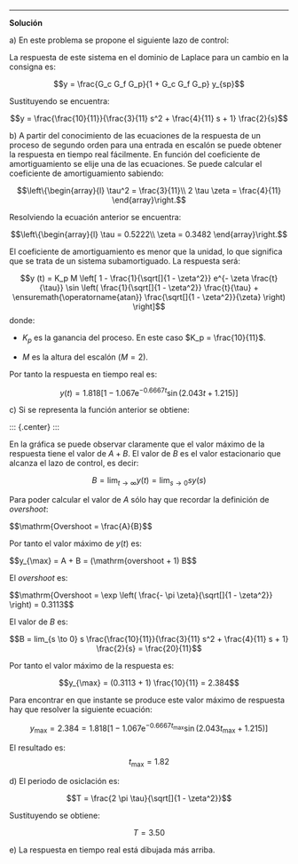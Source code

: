 ---
**Solución**

a) En este problema se propone el siguiente lazo de control:

La respuesta de este sistema en el dominio de Laplace para un cambio en la consigna es:

$$y = \frac{G_c G_f G_p}{1 + G_c G_f G_p} y_{sp}$$

Sustituyendo se encuentra:

$$y = \frac{\frac{10}{11}}{\frac{3}{11} s^2 + \frac{4}{11} s + 1} 
   \frac{2}{s}$$

b) A partir del conocimiento de las ecuaciones de la respuesta de un proceso de segundo orden para una entrada en escalón se puede obtener la respuesta en tiempo real fácilmente. En función del coeficiente de amortiguamiento se elije una de las ecuaciones. Se puede calcular el coeficiente de amortiguamiento sabiendo:

$$\left\{\begin{array}{l}
     \tau^2 = \frac{3}{11}\\
     2 \tau \zeta = \frac{4}{11}
   \end{array}\right.$$
   
Resolviendo la ecuación anterior se encuentra:

$$\left\{\begin{array}{l}
     \tau = 0.5222\\
     \zeta = 0.3482
   \end{array}\right.$$
   
El coeficiente de amortiguamiento es menor que la unidad, lo que significa que se trata de un sistema subamortiguado. La respuesta será:

$$y (t) = K_p M \left[ 1 - \frac{1}{\sqrt[]{1 - \zeta^2}} e^{- \zeta
   \frac{t}{\tau}} \sin \left( \frac{1}{\sqrt[]{1 - \zeta^2}} 
   \frac{t}{\tau} + \ensuremath{\operatorname{atan}} \frac{\sqrt[]{1 - \zeta^2}}{\zeta} \right)
   \right]$$ donde:

-   $K_p$ es la ganancia del proceso. En este caso
    $K_p = \frac{10}{11}$.

-   *M* es la altura del escalón ($M = 2$).

Por tanto la respuesta en tiempo real es:

$$y (t) = 1.818 [1 - 1.067 \mathrm{e}^{- 0.6667 t} \sin (2.043 t + 1.215)]$$

c) Si se representa la función anterior se obtiene:

::: {.center}
:::

En la gráfica se puede observar claramente que el valor máximo de la
respuesta tiene el valor de $A + B$. El valor de $B$ es el valor
estacionario que alcanza el lazo de control, es decir:

$$B = \lim_{t \to \infty} y (t) = \lim_{s \to 0} s y (s)$$

Para poder calcular el valor de $A$ sólo hay que recordar la definición de *overshoot*:

$$\mathrm{Overshoot = \frac{A}{B}$$

Por tanto el valor máximo de $y (t)$ es:

$$y_{\max} = A + B = (\mathrm{overshoot + 1) B$$

El *overshoot* es:

$$\mathrm{Overshoot = \exp \left( \frac{- \pi \zeta}{\sqrt[]{1 - \zeta^2}}
   \right) = 0.3113$$
   
El valor de _B_ es:

$$B = lim_{s \to 0} s \frac{\frac{10}{11}}{\frac{3}{11}
   s^2 + \frac{4}{11} s + 1}  \frac{2}{s} = \frac{20}{11}$$
   
Por tanto el valor máximo de la respuesta es:

$$y_{\max} = (0.3113 + 1)  \frac{10}{11} = 2.384$$

Para encontrar en que instante se produce este valor máximo de respuesta hay que resolver la siguiente ecuación:

$$y_{\max} = 2.384 = 1.818 [1 - 1.067 \mathrm{e}^{- 0.6667 t_{\max}} \sin
   (2.043 t_{\max} + 1.215)]$$
   
El resultado es: $$t_{\max} = 1.82$$

d) El periodo de osiclación es:

$$T = \frac{2 \pi \tau}{\sqrt[]{1 - \zeta^2}}$$

Sustituyendo se obtiene:

$$T = 3.50$$

e) La respuesta en tiempo real está dibujada más arriba.
